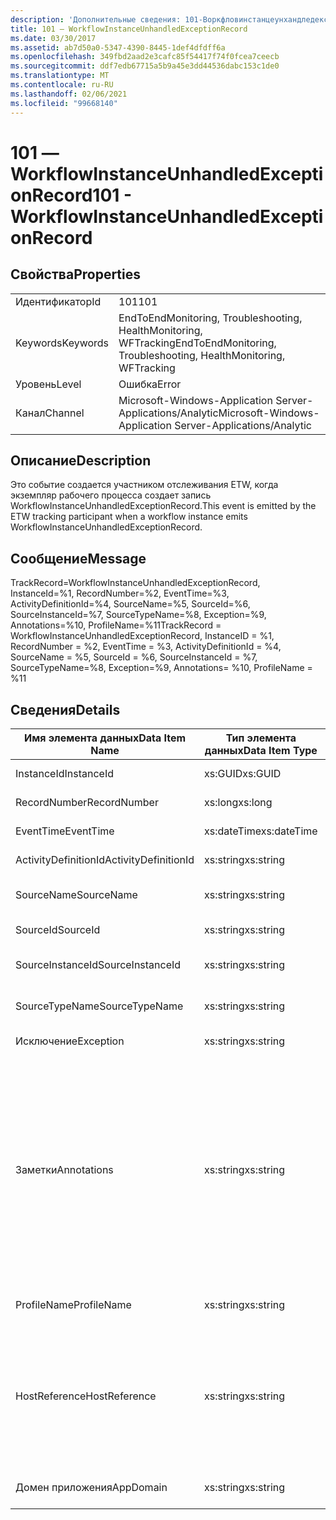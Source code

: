 ```yaml
---
description: 'Дополнительные сведения: 101-Воркфловинстанцеунхандледексцептионрекорд'
title: 101 ― WorkflowInstanceUnhandledExceptionRecord
ms.date: 03/30/2017
ms.assetid: ab7d50a0-5347-4390-8445-1def4dfdff6a
ms.openlocfilehash: 349fbd2aad2e3cafc85f54417f74f0fcea7ceecb
ms.sourcegitcommit: ddf7edb67715a5b9a45e3dd44536dabc153c1de0
ms.translationtype: MT
ms.contentlocale: ru-RU
ms.lasthandoff: 02/06/2021
ms.locfileid: "99668140"
---
```

# <a name="101---workflowinstanceunhandledexceptionrecord"></a><span data-ttu-id="a4bbe-103">101 ― WorkflowInstanceUnhandledExceptionRecord</span><span class="sxs-lookup"><span data-stu-id="a4bbe-103">101 - WorkflowInstanceUnhandledExceptionRecord</span></span>

## <a name="properties"></a><span data-ttu-id="a4bbe-104">Свойства</span><span class="sxs-lookup"><span data-stu-id="a4bbe-104">Properties</span></span>  
  
|||  
|-|-|  
|<span data-ttu-id="a4bbe-105">Идентификатор</span><span class="sxs-lookup"><span data-stu-id="a4bbe-105">Id</span></span>|<span data-ttu-id="a4bbe-106">101</span><span class="sxs-lookup"><span data-stu-id="a4bbe-106">101</span></span>|  
|<span data-ttu-id="a4bbe-107">Keywords</span><span class="sxs-lookup"><span data-stu-id="a4bbe-107">Keywords</span></span>|<span data-ttu-id="a4bbe-108">EndToEndMonitoring, Troubleshooting, HealthMonitoring, WFTracking</span><span class="sxs-lookup"><span data-stu-id="a4bbe-108">EndToEndMonitoring, Troubleshooting, HealthMonitoring, WFTracking</span></span>|  
|<span data-ttu-id="a4bbe-109">Уровень</span><span class="sxs-lookup"><span data-stu-id="a4bbe-109">Level</span></span>|<span data-ttu-id="a4bbe-110">Ошибка</span><span class="sxs-lookup"><span data-stu-id="a4bbe-110">Error</span></span>|  
|<span data-ttu-id="a4bbe-111">Канал</span><span class="sxs-lookup"><span data-stu-id="a4bbe-111">Channel</span></span>|<span data-ttu-id="a4bbe-112">Microsoft-Windows-Application Server-Applications/Analytic</span><span class="sxs-lookup"><span data-stu-id="a4bbe-112">Microsoft-Windows-Application Server-Applications/Analytic</span></span>|  
  
## <a name="description"></a><span data-ttu-id="a4bbe-113">Описание</span><span class="sxs-lookup"><span data-stu-id="a4bbe-113">Description</span></span>  

 <span data-ttu-id="a4bbe-114">Это событие создается участником отслеживания ETW, когда экземпляр рабочего процесса создает запись WorkflowInstanceUnhandledExceptionRecord.</span><span class="sxs-lookup"><span data-stu-id="a4bbe-114">This event is emitted by the ETW tracking participant when a workflow instance emits WorkflowInstanceUnhandledExceptionRecord.</span></span>  
  
## <a name="message"></a><span data-ttu-id="a4bbe-115">Сообщение</span><span class="sxs-lookup"><span data-stu-id="a4bbe-115">Message</span></span>  

 <span data-ttu-id="a4bbe-116">TrackRecord=WorkflowInstanceUnhandledExceptionRecord, InstanceId=%1, RecordNumber=%2, EventTime=%3, ActivityDefinitionId=%4, SourceName=%5, SourceId=%6, SourceInstanceId=%7, SourceTypeName=%8, Exception=%9, Annotations=%10, ProfileName=%11</span><span class="sxs-lookup"><span data-stu-id="a4bbe-116">TrackRecord = WorkflowInstanceUnhandledExceptionRecord, InstanceID = %1, RecordNumber = %2, EventTime = %3, ActivityDefinitionId = %4, SourceName = %5, SourceId = %6, SourceInstanceId = %7, SourceTypeName=%8, Exception=%9, Annotations= %10, ProfileName = %11</span></span>  
  
## <a name="details"></a><span data-ttu-id="a4bbe-117">Сведения</span><span class="sxs-lookup"><span data-stu-id="a4bbe-117">Details</span></span>  
  
|<span data-ttu-id="a4bbe-118">Имя элемента данных</span><span class="sxs-lookup"><span data-stu-id="a4bbe-118">Data Item Name</span></span>|<span data-ttu-id="a4bbe-119">Тип элемента данных</span><span class="sxs-lookup"><span data-stu-id="a4bbe-119">Data Item Type</span></span>|<span data-ttu-id="a4bbe-120">Описание</span><span class="sxs-lookup"><span data-stu-id="a4bbe-120">Description</span></span>|  
|--------------------|--------------------|-----------------|  
|<span data-ttu-id="a4bbe-121">InstanceId</span><span class="sxs-lookup"><span data-stu-id="a4bbe-121">InstanceId</span></span>|<span data-ttu-id="a4bbe-122">xs:GUID</span><span class="sxs-lookup"><span data-stu-id="a4bbe-122">xs:GUID</span></span>|<span data-ttu-id="a4bbe-123">Идентификатор экземпляра для рабочего процесса.</span><span class="sxs-lookup"><span data-stu-id="a4bbe-123">The instance id for the workflow</span></span>|  
|<span data-ttu-id="a4bbe-124">RecordNumber</span><span class="sxs-lookup"><span data-stu-id="a4bbe-124">RecordNumber</span></span>|<span data-ttu-id="a4bbe-125">xs:long</span><span class="sxs-lookup"><span data-stu-id="a4bbe-125">xs:long</span></span>|<span data-ttu-id="a4bbe-126">Порядковый номер созданной записи.</span><span class="sxs-lookup"><span data-stu-id="a4bbe-126">The sequence number of the emitted record</span></span>|  
|<span data-ttu-id="a4bbe-127">EventTime</span><span class="sxs-lookup"><span data-stu-id="a4bbe-127">EventTime</span></span>|<span data-ttu-id="a4bbe-128">xs:dateTime</span><span class="sxs-lookup"><span data-stu-id="a4bbe-128">xs:dateTime</span></span>|<span data-ttu-id="a4bbe-129">Время в формате UTC, когда было создано событие.</span><span class="sxs-lookup"><span data-stu-id="a4bbe-129">The time in UTC when the event was emitted</span></span>|  
|<span data-ttu-id="a4bbe-130">ActivityDefinitionId</span><span class="sxs-lookup"><span data-stu-id="a4bbe-130">ActivityDefinitionId</span></span>|<span data-ttu-id="a4bbe-131">xs:string</span><span class="sxs-lookup"><span data-stu-id="a4bbe-131">xs:string</span></span>|<span data-ttu-id="a4bbe-132">Имя корневого действия в рабочем процессе.</span><span class="sxs-lookup"><span data-stu-id="a4bbe-132">The name of the root activity in the workflow</span></span>|  
|<span data-ttu-id="a4bbe-133">SourceName</span><span class="sxs-lookup"><span data-stu-id="a4bbe-133">SourceName</span></span>|<span data-ttu-id="a4bbe-134">xs:string</span><span class="sxs-lookup"><span data-stu-id="a4bbe-134">xs:string</span></span>|<span data-ttu-id="a4bbe-135">Имя исходного действия, в котором произошла ошибка, что привело к созданию исключения unhandledException.</span><span class="sxs-lookup"><span data-stu-id="a4bbe-135">The source activity name that faulted resulting in the unhandledException</span></span>|  
|<span data-ttu-id="a4bbe-136">SourceId</span><span class="sxs-lookup"><span data-stu-id="a4bbe-136">SourceId</span></span>|<span data-ttu-id="a4bbe-137">xs:string</span><span class="sxs-lookup"><span data-stu-id="a4bbe-137">xs:string</span></span>|<span data-ttu-id="a4bbe-138">Идентификатор исходного действия, в котором произошла ошибка.</span><span class="sxs-lookup"><span data-stu-id="a4bbe-138">The activity id of the fault source activity</span></span>|  
|<span data-ttu-id="a4bbe-139">SourceInstanceId</span><span class="sxs-lookup"><span data-stu-id="a4bbe-139">SourceInstanceId</span></span>|<span data-ttu-id="a4bbe-140">xs:string</span><span class="sxs-lookup"><span data-stu-id="a4bbe-140">xs:string</span></span>|<span data-ttu-id="a4bbe-141">Идентификатор экземпляра исходного действия, в котором произошла ошибка.</span><span class="sxs-lookup"><span data-stu-id="a4bbe-141">The activity instance id of the fault source activity</span></span>|  
|<span data-ttu-id="a4bbe-142">SourceTypeName</span><span class="sxs-lookup"><span data-stu-id="a4bbe-142">SourceTypeName</span></span>|<span data-ttu-id="a4bbe-143">xs:string</span><span class="sxs-lookup"><span data-stu-id="a4bbe-143">xs:string</span></span>|<span data-ttu-id="a4bbe-144">Имя типа исходного действия, в котором произошла ошибка, что привело к созданию исключения unhandledException.</span><span class="sxs-lookup"><span data-stu-id="a4bbe-144">The source activity type name that faulted resulting in the unhandledException</span></span>|  
|<span data-ttu-id="a4bbe-145">Исключение</span><span class="sxs-lookup"><span data-stu-id="a4bbe-145">Exception</span></span>|<span data-ttu-id="a4bbe-146">xs:string</span><span class="sxs-lookup"><span data-stu-id="a4bbe-146">xs:string</span></span>|<span data-ttu-id="a4bbe-147">Данные необработанного исключения.</span><span class="sxs-lookup"><span data-stu-id="a4bbe-147">The exception details for the unhandled exception</span></span>|  
|<span data-ttu-id="a4bbe-148">Заметки</span><span class="sxs-lookup"><span data-stu-id="a4bbe-148">Annotations</span></span>|<span data-ttu-id="a4bbe-149">xs:string</span><span class="sxs-lookup"><span data-stu-id="a4bbe-149">xs:string</span></span>|<span data-ttu-id="a4bbe-150">Заметки, добавленные к этому событию.</span><span class="sxs-lookup"><span data-stu-id="a4bbe-150">The annotations that were added to this event.</span></span>  <span data-ttu-id="a4bbe-151">Значения хранятся в XML-элементе в формате \<items> \< item  name = "annotationName" type="System.String"> аннотатионвалуе \</item> \</items> .</span><span class="sxs-lookup"><span data-stu-id="a4bbe-151">The values are stored in an xml element in the format \<items>\< item  name = "annotationName" type="System.String">annotationValue\</item>\</items>.</span></span>  <span data-ttu-id="a4bbe-152">Если заметки не указаны, строка содержит \<items/> .</span><span class="sxs-lookup"><span data-stu-id="a4bbe-152">If no annotations are specified then the string contains \<items/>.</span></span> <span data-ttu-id="a4bbe-153">Размер событий ETW ограничен размером буфера ETW или максимальным размером полезных данных для события ETW.</span><span class="sxs-lookup"><span data-stu-id="a4bbe-153">The ETW event size is limited by the ETW buffer size or the max payload for an ETW event.</span></span> <span data-ttu-id="a4bbe-154">Если размер события превышает предел ETW, то событие усекается путем удаления заметок и замены значения аннотации на \<items> ... \</items> .</span><span class="sxs-lookup"><span data-stu-id="a4bbe-154">If the size of the event exceeds the ETW limits, then the event is truncated by dropping the annotations and replacing the annotation value with \<items>...\</items>.</span></span>|  
|<span data-ttu-id="a4bbe-155">ProfileName</span><span class="sxs-lookup"><span data-stu-id="a4bbe-155">ProfileName</span></span>|<span data-ttu-id="a4bbe-156">xs:string</span><span class="sxs-lookup"><span data-stu-id="a4bbe-156">xs:string</span></span>|<span data-ttu-id="a4bbe-157">Имя или профиль отслеживания, который привел к созданию этого события.</span><span class="sxs-lookup"><span data-stu-id="a4bbe-157">The name or the tracking profile that resulted in this event being emitted</span></span>|  
|<span data-ttu-id="a4bbe-158">HostReference</span><span class="sxs-lookup"><span data-stu-id="a4bbe-158">HostReference</span></span>|<span data-ttu-id="a4bbe-159">xs:string</span><span class="sxs-lookup"><span data-stu-id="a4bbe-159">xs:string</span></span>|<span data-ttu-id="a4bbe-160">Для служб, размещенных на веб-сайтах, это поле служит уникальным идентификатором службы в веб-иерархии.</span><span class="sxs-lookup"><span data-stu-id="a4bbe-160">For web hosted services, this field uniquely identifies the service in the web hierarchy.</span></span>  <span data-ttu-id="a4bbe-161">Формат имени веб-сайта определяется как "виртуальный путь приложения&#124;виртуальный путь службы&#124;ServiceName" example: "Default Web site/Калкулатораппликатион&#124;/Калкулаторсервице.СВК&#124;CalculatorService"</span><span class="sxs-lookup"><span data-stu-id="a4bbe-161">It's format is defined as 'Web Site Name Application Virtual Path&#124;Service Virtual Path&#124;ServiceName' Example: 'Default Web Site/CalculatorApplication&#124;/CalculatorService.svc&#124;CalculatorService'</span></span>|  
|<span data-ttu-id="a4bbe-162">Домен приложения</span><span class="sxs-lookup"><span data-stu-id="a4bbe-162">AppDomain</span></span>|<span data-ttu-id="a4bbe-163">xs:string</span><span class="sxs-lookup"><span data-stu-id="a4bbe-163">xs:string</span></span>|<span data-ttu-id="a4bbe-164">Строка, возвращаемая AppDomain.CurrentDomain.FriendlyName.</span><span class="sxs-lookup"><span data-stu-id="a4bbe-164">The string returned by AppDomain.CurrentDomain.FriendlyName.</span></span>|
